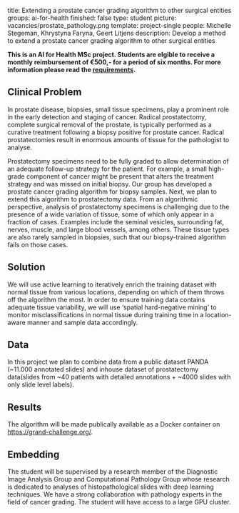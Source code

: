 title: Extending a prostate cancer grading algorithm to other surgical entities
groups: ai-for-health
finished: false
type: student 
picture: vacancies/prostate_pathology.png
template: project-single
people: Michelle Stegeman, Khrystyna Faryna, Geert Litjens
description: Develop a method to extend a prostate cancer grading algorithm to other surgical entities

**This is an AI for Health MSc project. Students are
elgible to receive a monthly reimbursement of €500,- for
a period of six months. For more information please read the
[requirements](https://www.ai-for-health.nl/requirements/).** 

## Clinical Problem 
In prostate disease, biopsies, small tissue specimens, play a prominent role in the early detection and staging of cancer. Radical prostatectomy, complete surgical removal of the prostate, is typically performed as a curative treatment following a biopsy positive for prostate cancer. Radical prostatectomies result in enormous amounts of tissue for the pathologist to analyse.

Prostatectomy specimens need to be fully graded to allow determination of an adequate follow-up strategy for the patient. For example, a small high-grade component of cancer might be present that alters the treatment strategy and was missed on initial biopsy. Our group has developed a prostate cancer grading algorithm for biopsy samples. Next, we plan to extend this algorithm to prostatectomy data. From an algorithmic perspective, analysis of prostatectomy specimens is challenging due to the presence of a wide variation of tissue, some of which only appear in a fraction of cases. Examples include the seminal vesicles, surrounding fat, nerves, muscle, and large blood vessels, among others. These tissue types are also rarely sampled in biopsies, such that our biopsy-trained algorithm fails on those cases.

## Solution 
We will use active learning to iteratively enrich the training dataset with normal tissue from various locations, depending on which of them throws off the algorithm the most. In order to ensure training data contains adequate tissue variability, we will use ‘spatial hard-negative mining’ to monitor misclassifications in normal tissue during training time in a location-aware manner and sample data accordingly.

## Data 
In this project we plan to combine data from a public dataset PANDA (~11.000 annotated slides) and inhouse dataset of prostatectomy data(slides from ~40 patients with detailed annotations + ~4000 slides with only slide level labels).

## Results
The algorithm will be made publically available as a Docker container on https://grand-challenge.org/.

## Embedding 
The student will be supervised by a research member of the Diagnostic Image Analysis Group and Computational Pathology Group whose research is dedicated to analyses of histopathological slides with deep learning techniques. We have a strong collaboration with pathology experts in the field of cancer grading. The student will have access to a large GPU cluster.
